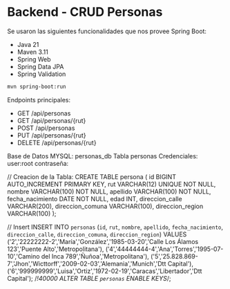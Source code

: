 # Backend - CRUD Personas

Se usaron las siguientes funcionalidades que nos provee Spring Boot:
- Java 21
- Maven 3.11
- Spring Web
- Spring Data JPA
- Spring Validation

```bash
mvn spring-boot:run
```

Endpoints principales:
- GET /api/personas
- GET /api/personas/{rut}
- POST /api/personas
- PUT /api/personas/{rut}
- DELETE /api/personas/{rut}


Base de Datos MYSQL:  personas_db
Tabla personas
Credenciales:
user:root
contraseña: 

// Creacion de la Tabla:
CREATE TABLE persona ( id BIGINT AUTO_INCREMENT PRIMARY KEY, rut VARCHAR(12) UNIQUE NOT NULL, nombre VARCHAR(100) NOT NULL, apellido VARCHAR(100) NOT NULL, fecha_nacimiento DATE NOT NULL, edad INT, direccion_calle VARCHAR(200), direccion_comuna VARCHAR(100), direccion_region VARCHAR(100) );

// Insert 
INSERT INTO `personas` (`id`, `rut`, `nombre`, `apellido`, `fecha_nacimiento`, `direccion_calle`, `direccion_comuna`, `direccion_region`) VALUES
	('2','22222222-2','María','González','1985-03-20','Calle Los Álamos 123','Puente Alto','Metropolitana'),
	('4','44444444-4','Ana','Torres','1995-07-10','Camino del Inca 789','Ñuñoa','Metropolitana'),
	('5','25.828.869-7','Jhon','Wicttorff','2009-02-03','Alemania','Munich','Dtt Capital'),
	('6','999999999','Luisa','Ortiz','1972-02-19','Caracas','Libertador','Dtt Capital');
/*!40000 ALTER TABLE `personas` ENABLE KEYS*/;